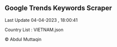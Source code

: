

## Google Trends Keywords Scraper 
 
Last Update 04-04-2023 , 18:00:41

Country List :
VIETNAM.json



© Abdul Muttaqin 
